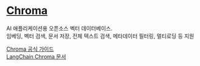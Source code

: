 # [Chroma](https://www.trychroma.com/)
AI 애플리케이션용 오픈소스 벡터 데이터베이스.  
임베딩, 벡터 검색, 문서 저장, 전체 텍스트 검색, 메타데이터 필터링, 멀티로딩 등 지원

[Chroma 공식 가이드](https://docs.trychroma.com/docs/overview/getting-started)  
[LangChain Chroma 문서](https://python.langchain.com/docs/integrations/vectorstores/chroma/)
